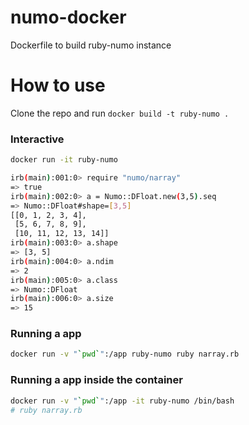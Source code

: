 # numo-docker
Dockerfile to build ruby-numo instance

# How to use

Clone the repo and run `docker build -t ruby-numo .`

### Interactive

```bash
docker run -it ruby-numo

irb(main):001:0> require "numo/narray"
=> true
irb(main):002:0> a = Numo::DFloat.new(3,5).seq
=> Numo::DFloat#shape=[3,5]
[[0, 1, 2, 3, 4],
 [5, 6, 7, 8, 9],
 [10, 11, 12, 13, 14]]
irb(main):003:0> a.shape
=> [3, 5]
irb(main):004:0> a.ndim
=> 2
irb(main):005:0> a.class
=> Numo::DFloat
irb(main):006:0> a.size
=> 15
```

### Running a app

```bash
docker run -v "`pwd`":/app ruby-numo ruby narray.rb
```

### Running a app inside the container

```bash
docker run -v "`pwd`":/app -it ruby-numo /bin/bash
# ruby narray.rb
```

